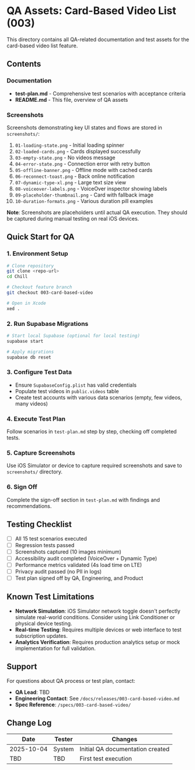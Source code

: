 # QA Assets: Card-Based Video List (003)

This directory contains all QA-related documentation and test assets for the card-based video list feature.

## Contents

### Documentation
- **test-plan.md** - Comprehensive test scenarios with acceptance criteria
- **README.md** - This file, overview of QA assets

### Screenshots
Screenshots demonstrating key UI states and flows are stored in `screenshots/`:

1. `01-loading-state.png` - Initial loading spinner
2. `02-loaded-cards.png` - Cards displayed successfully  
3. `03-empty-state.png` - No videos message
4. `04-error-state.png` - Connection error with retry button
5. `05-offline-banner.png` - Offline mode with cached cards
6. `06-reconnect-toast.png` - Back online notification
7. `07-dynamic-type-xl.png` - Large text size view
8. `08-voiceover-labels.png` - VoiceOver inspector showing labels
9. `09-placeholder-thumbnail.png` - Card with fallback image
10. `10-duration-formats.png` - Various duration pill examples

**Note**: Screenshots are placeholders until actual QA execution. They should be captured during manual testing on real iOS devices.

## Quick Start for QA

### 1. Environment Setup
```bash
# Clone repository
git clone <repo-url>
cd Chill

# Checkout feature branch
git checkout 003-card-based-video

# Open in Xcode
xed .
```

### 2. Run Supabase Migrations
```bash
# Start local Supabase (optional for local testing)
supabase start

# Apply migrations
supabase db reset
```

### 3. Configure Test Data
- Ensure `SupabaseConfig.plist` has valid credentials
- Populate test videos in `public.videos` table
- Create test accounts with various data scenarios (empty, few videos, many videos)

### 4. Execute Test Plan
Follow scenarios in `test-plan.md` step by step, checking off completed tests.

### 5. Capture Screenshots
Use iOS Simulator or device to capture required screenshots and save to `screenshots/` directory.

### 6. Sign Off
Complete the sign-off section in `test-plan.md` with findings and recommendations.

## Testing Checklist

- [ ] All 15 test scenarios executed
- [ ] Regression tests passed
- [ ] Screenshots captured (10 images minimum)
- [ ] Accessibility audit completed (VoiceOver + Dynamic Type)
- [ ] Performance metrics validated (4s load time on LTE)
- [ ] Privacy audit passed (no PII in logs)
- [ ] Test plan signed off by QA, Engineering, and Product

## Known Test Limitations

- **Network Simulation**: iOS Simulator network toggle doesn't perfectly simulate real-world conditions. Consider using Link Conditioner or physical device testing.
- **Real-time Testing**: Requires multiple devices or web interface to test subscription updates.
- **Analytics Verification**: Requires production analytics setup or mock implementation for full validation.

## Support

For questions about QA process or test plan, contact:
- **QA Lead**: TBD
- **Engineering Contact**: See `/docs/releases/003-card-based-video.md`
- **Spec Reference**: `/specs/003-card-based-video/`

## Change Log

| Date | Tester | Changes |
|------|--------|---------|
| 2025-10-04 | System | Initial QA documentation created |
| TBD | TBD | First test execution |
